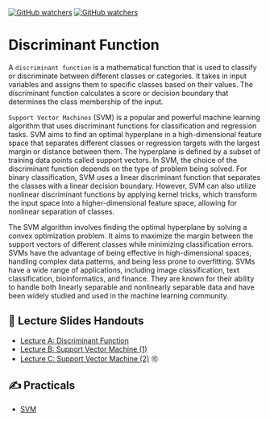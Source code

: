 [![GitHub watchers](https://img.shields.io/badge/tulip--lab-Pattern--Classification-brightgreen)](../README.md)
[![GitHub watchers](https://img.shields.io/badge/Module-Discriminant--Function-orange)](README.md)

# Discriminant Function

A `discriminant function` is a mathematical function that is used to classify or discriminate between different classes or categories. It takes in input variables and assigns them to specific classes based on their values. The discriminant function calculates a score or decision boundary that determines the class membership of the input.

`Support Vector Machines` (SVM) is a popular and powerful machine learning algorithm that uses discriminant functions for classification and regression tasks. SVM aims to find an optimal hyperplane in a high-dimensional feature space that separates different classes or regression targets with the largest margin or distance between them. The hyperplane is defined by a subset of training data points called support vectors. In SVM, the choice of the discriminant function depends on the type of problem being solved. For binary classification, SVM uses a linear discriminant function that separates the classes with a linear decision boundary. However, SVM can also utilize nonlinear discriminant functions by applying kernel tricks, which transform the input space into a higher-dimensional feature space, allowing for nonlinear separation of classes.

The SVM algorithm involves finding the optimal hyperplane by solving a convex optimization problem. It aims to maximize the margin between the support vectors of different classes while minimizing classification errors. SVMs have the advantage of being effective in high-dimensional spaces, handling complex data patterns, and being less prone to overfitting. SVMs have a wide range of applications, including image classification, text classification, bioinformatics, and finance. They are known for their ability to handle both linearly separable and nonlinearly separable data and have been widely studied and used in the machine learning community.



## :notebook_with_decorative_cover: Lecture Slides Handouts

- [Lecture A: Discriminant Function](https://github.com/tulip-lab/handouts/blob/main/PR/PR-S07A.pdf)
- [Lecture B: Support Vector Machine (1)](https://github.com/tulip-lab/handouts/blob/main/PR/PR-S07B.pdf) 
- [Lecture C: Support Vector Machine (2)](https://github.com/tulip-lab/handouts/blob/main/SML/FLIP17.pdf) :accept:



## :writing_hand: Practicals

- [SVM](https://github.com/tulip-lab/flip01/blob/master/F1A-09-SVM.ipynb)

